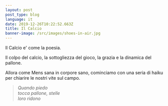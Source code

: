 ```yaml
---
layout: post
post_type: blog
language: it
date: 2019-12-26T10:22:52.663Z
title: Il Calcio
banner-image: /src/images/shoes-in-air.jpg
---
```

Il Calcio e' come la poesia.

Il colpo del calcio, la sottogliezza del gioco, la grazia e la dinamica del pallone.

Allora come Mens sana in corpore sano, cominciamo con una seria di haiku per chiarire le nostri vite sul campo.



> _Quando piedo_\
> _tocca pallone, stelle_\
> _loro ridono_
